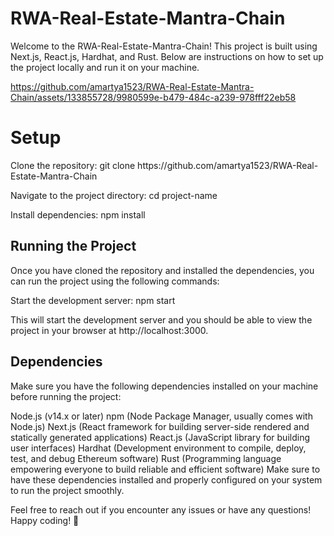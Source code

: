 # RWA-Real-Estate-Mantra-Chain
Welcome to the RWA-Real-Estate-Mantra-Chain! This project is built using Next.js, React.js, Hardhat, and Rust. Below are instructions on how to set up the project locally and run it on your machine.



https://github.com/amartya1523/RWA-Real-Estate-Mantra-Chain/assets/133855728/9980599e-b479-484c-a239-978fff22eb58


<h1>Setup</h1>
Clone the repository:
git clone https://github.com/amartya1523/RWA-Real-Estate-Mantra-Chain

Navigate to the project directory:
cd project-name

Install dependencies:
npm install

<h2>Running the Project</h2>
Once you have cloned the repository and installed the dependencies, you can run the project using the following commands:

Start the development server:
npm start

This will start the development server and you should be able to view the project in your browser at http://localhost:3000.

<h2>Dependencies</h2>
Make sure you have the following dependencies installed on your machine before running the project:

Node.js (v14.x or later)
npm (Node Package Manager, usually comes with Node.js)
Next.js (React framework for building server-side rendered and statically generated applications)
React.js (JavaScript library for building user interfaces)
Hardhat (Development environment to compile, deploy, test, and debug Ethereum software)
Rust (Programming language empowering everyone to build reliable and efficient software)
Make sure to have these dependencies installed and properly configured on your system to run the project smoothly.

Feel free to reach out if you encounter any issues or have any questions! Happy coding! 🚀









